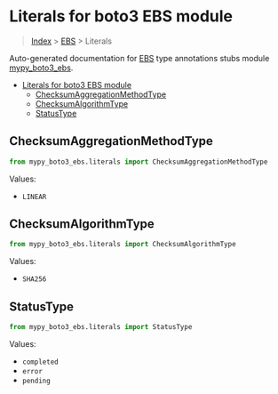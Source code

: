 # Literals for boto3 EBS module

> [Index](..) > [EBS](.) > Literals

Auto-generated documentation for
[EBS](https://boto3.amazonaws.com/v1/documentation/api/latest/reference/services/ebs.html#EBS)
type annotations stubs module
[mypy_boto3_ebs](https://pypi.org/project/mypy-boto3-ebs/).

- [Literals for boto3 EBS module](#literals-for-boto3-ebs-module)
  - [ChecksumAggregationMethodType](#checksumaggregationmethodtype)
  - [ChecksumAlgorithmType](#checksumalgorithmtype)
  - [StatusType](#statustype)

## ChecksumAggregationMethodType

```python
from mypy_boto3_ebs.literals import ChecksumAggregationMethodType
```

Values:

- `LINEAR`

## ChecksumAlgorithmType

```python
from mypy_boto3_ebs.literals import ChecksumAlgorithmType
```

Values:

- `SHA256`

## StatusType

```python
from mypy_boto3_ebs.literals import StatusType
```

Values:

- `completed`
- `error`
- `pending`
